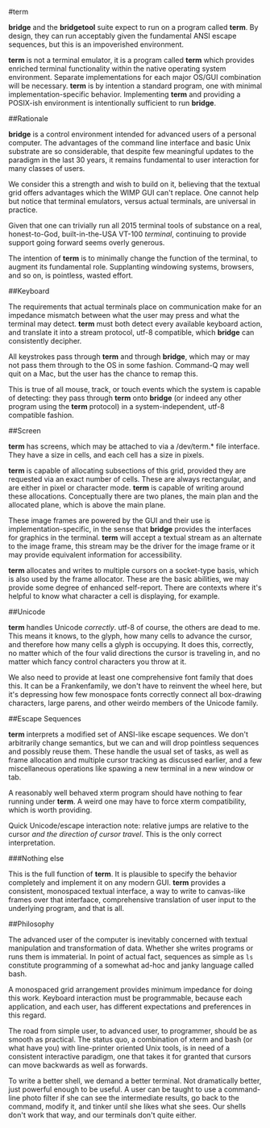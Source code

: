 #term

**bridge** and the **bridgetool** suite expect to run on a program called **term**. By design, they can run acceptably given the fundamental ANSI escape sequences, but this is an impoverished environment.

**term** is not a terminal emulator, it is a program called **term** which provides enriched terminal functionality within the native operating system environment. Separate implementations for each major OS/GUI combination will be necessary. **term** is by intention a standard program, one with minimal implementation-specific behavior. Implementing **term** and providing a POSIX-ish environment is intentionally sufficient to run **bridge**. 

##Rationale

**bridge** is a control environment intended for advanced users of a personal computer. The advantages of the command line interface and basic Unix substrate are so considerable, that despite few meaningful updates to the paradigm in the last 30 years, it remains fundamental to user interaction for many classes of users.

We consider this a strength and wish to build on it, believing that the textual grid offers advantages which the WIMP GUI can't replace. One cannot help but notice that terminal emulators, versus actual terminals, are universal in practice. 

Given that one can trivially run all 2015 terminal tools of substance on a real, honest-to-God, built-in-the-USA VT-100 *terminal*, continuing to provide support going forward seems overly generous. 

The intention of **term** is to minimally change the function of the terminal, to augment its fundamental role. Supplanting windowing systems, browsers, and so on, is pointless, wasted effort. 

##Keyboard

The requirements that actual terminals place on communication make for an impedance mismatch between what the user may press and what the terminal may detect. **term** must both detect every available keyboard action, and translate it into a stream protocol, utf-8 compatible, which **bridge** can consistently decipher. 

All keystrokes pass through **term** and through **bridge**, which may or may not pass them through to the OS in some fashion. Command-Q may well quit on a Mac, but the user has the chance to remap this. 

This is true of all mouse, track, or touch events which the system is capable of detecting: they pass through **term** onto **bridge** (or indeed any other program using the **term** protocol) in a system-independent, utf-8 compatible fashion. 

##Screen

**term** has screens, which may be attached to via a /dev/term.* file interface. They have a size in cells, and each cell has a size in pixels. 

**term** is capable of allocating subsections of this grid, provided they are requested via an exact number of cells. These are always rectangular, and are either in pixel or character mode. **term** is capable of writing around these allocations. Conceptually there are two planes, the main plan and the allocated plane, which is above the main plane. 

These image frames are powered by the GUI and their use is implementation-specific, in the sense that **bridge** provides the interfaces for graphics in the terminal. **term** will accept a textual stream as an alternate to the image frame, this stream may be the driver for the image frame or it may provide equivalent information for accessibility.

**term** allocates and writes to multiple cursors on a socket-type basis, which is also used by the frame allocator. These are the basic abilities, we may provide some degree of enhanced self-report. There are contexts where it's helpful to know what character a cell is displaying, for example. 

##Unicode

**term** handles Unicode *correctly*. utf-8 of course, the others are dead to me. This means it knows, to the glyph, how many cells to advance the cursor, and therefore how many cells a glyph is occupying. It does this, correctly, no matter which of the four valid directions the cursor is traveling in, and no matter which fancy control characters you throw at it. 

We also need to provide at least one comprehensive font family that does this. It can be a Frankenfamily, we don't have to reinvent the wheel here, but it's depressing how few monospace fonts correctly connect all box-drawing characters, large parens, and other weirdo members of the Unicode family. 


##Escape Sequences

**term** interprets a modified set of ANSI-like escape sequences. We don't arbitrarily change semantics, but we can and will drop pointless sequences and possibly reuse them. These handle the usual set of tasks, as well as frame allocation and multiple cursor tracking as discussed earlier, and a few miscellaneous operations like spawing a new terminal in a new window or tab. 

A reasonably well behaved xterm program should have nothing to fear running under **term**. A weird one may have to force xterm compatibility, which is worth providing. 

Quick Unicode/escape interaction note: relative jumps are relative to the cursor *and the direction of cursor travel*. This is the only correct interpretation.

###Nothing else

This is the full function of **term**. It is plausible to specify the behavior completely and implement it on any modern GUI. **term** provides a consistent, monospaced textual interface, a way to write to canvas-like frames over that interfaace, comprehensive translation of user input to the underlying program, and that is all. 

##Philosophy

The advanced user of the computer is inevitably concerned with textual manipulation and transformation of data. Whether she writes programs or runs them is immaterial. In point of actual fact, sequences as simple as `ls` constitute programming of a somewhat ad-hoc and janky language called bash. 

A monospaced grid arrangement provides minimum impedance for doing this work. Keyboard interaction must be programmable, because each application, and each user, has different expectations and preferences in this regard. 

The road from simple user, to advanced user, to programmer, should be as smooth as practical. The status quo, a combination of xterm and bash (or what have you) with line-printer oriented Unix tools, is in need of a consistent interactive paradigm, one that takes it for granted that cursors can move backwards as well as forwards. 

To write a better shell, we demand a better terminal. Not dramatically better, just powerful enough to be useful. A user can be taught to use a command-line photo filter if she can see the intermediate results, go back to the command, modify it, and tinker until she likes what she sees. Our shells don't work that way, and our terminals don't quite either. 